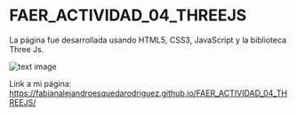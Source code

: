 # FAER_ACTIVIDAD_04_THREEJS
La página fue desarrollada usando HTML5, CSS3, JavaScript y la biblioteca Three Js.

![text image](https://yunevk.github.io/slides-threejs/img/threejs.png) 

Link a mi página: https://fabianalejandroesquedarodriguez.github.io/FAER_ACTIVIDAD_04_THREEJS/
